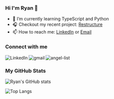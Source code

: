 ### Hi I'm Ryan 👋

- 🌱 I’m currently learning TypeScript and Python
- 🎧 Checkout my recent project: [Restructure](https://github.com/mulgul/restructure-yt)
- 📫 How to reach me: [LinkedIn](https://www.linkedin.com/in/ryanfmullen/) or [Email](mailto:ryanfmullen@gmail.com)


### Connect with me

[<img align="left" alt="LinkedIn" src="https://img.shields.io/badge/LinkedIn-0077B5?style=for-the-badge&logo=linkedin&logoColor=white" />](https://www.linkedin.com/in/ryanfmullen/) [<img align="left" alt="gmail" src="https://img.shields.io/badge/Gmail-D14836?style=for-the-badge&logo=gmail&logoColor=white" />](mailto:ryanfmullen@gmail.com) [<img align="left" alt="angel-list" src="https://img.shields.io/badge/AngelList-000000?style=for-the-badge&logo=AngelList&logoColor=white" />](https://angel.co/u/ryan-mullen-2)<br>


### My GitHub Stats

![Ryan's GitHub stats](https://github-readme-stats.vercel.app/api?username=rymul&theme=tokyonight)

![Top Langs](https://github-readme-stats.vercel.app/api/top-langs/?username=rymul&layout=compact&theme=tokyonight)




<!--
**Rymul/Rymul** is a ✨ _special_ ✨ repository because its `README.md` (this file) appears on your GitHub profile.

Here are some ideas to get you started:

- 🔭 I’m currently working on ...
- 🌱 I’m currently learning ...
- 👯 I’m looking to collaborate on ...
- 🤔 I’m looking for help with ...
- 💬 Ask me about ...
- 📫 How to reach me: ...
- 😄 Pronouns: ...
- ⚡ Fun fact: ...
-->
